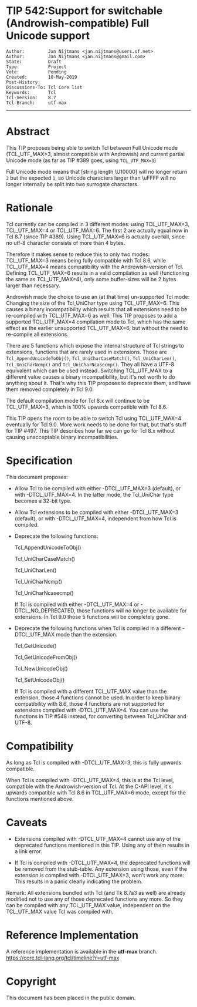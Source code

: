 # TIP 542:Support for switchable (Androwish-compatible) Full Unicode support
	Author:         Jan Nijtmans <jan.nijtmans@users.sf.net>
	Author:         Jan Nijtmans <jan.nijtmans@gmail.com>
	State:          Draft
	Type:           Project
	Vote:           Pending
	Created:        10-May-2019
	Post-History:
	Discussions-To: Tcl Core list
	Keywords:       Tcl
	Tcl-Version:    8.7
	Tcl-Branch:     utf-max
-----

# Abstract

This TIP proposes being able to switch Tcl between Full Unicode mode
(TCL\_UTF\_MAX>3, almost compatible with Androwish) and current partial
Unicode mode (as far as TIP #389 goes, using `TCL_UTF_MAX=3`)

Full Unicode mode means that \[string length \\U10000\] will no longer
return `2` but the expected `1`, so Unicode characters larger than \\uFFFF
will no longer internally be split into two surrogate characters.

# Rationale

Tcl currently can be compiled in 3 different modes: using TCL\_UTF\_MAX=3, TCL\_UTF\_MAX=4
or TCL\_UTF\_MAX=6. The first 2 are actually equal now in Tcl 8.7 (since TIP #389). Using
TCL\_UTF\_MAX=6 is actually overkill, since no utf-8 character consists of more than 4 bytes.

Therefore it makes sense to reduce this to only two modes: TCL\_UTF\_MAX=3 means
being fully compatible with Tcl 8.6, while TCL\_UTF\_MAX=4 means compatibility with
the Androwish-version of Tcl. Defining TCL\_UTF\_MAX=6 results in a valid
compilation as well (functioning the same as TCL\_UTF\_MAX=4), only some buffer-sizes
will be 2 bytes larger than necessary.

Androwish made the choice to use an (at that time) un-supported Tcl mode: Changing the size
of the Tcl\_UniChar type using TCL\_UTF\_MAX=6. This causes a binary incompatibility
which results that all extensions need to be re-compiled with TCL\_UTF\_MAX=6 as well.
This TIP proposes to add a supported TCL\_UTF\_MAX=4 compilation mode to Tcl, which has
the same effect as the earlier unsupported TCL\_UTF\_MAX=6, but without the need to
re-compile all extensions.

There are 5 functions which expose the internal structure of Tcl strings to extensions,
functions that are rarely used in extensions. Those are `Tcl_AppendUnicodeToObj()`,
`Tcl_UniCharCaseMatch()`, `Tcl_UniCharLen()`, `Tcl_UniCharNcmp()` and `Tcl_UniCharNcasecmp()`.
They all have a UTF-8 equivalent which can be used instead. Switching TCL\_UTF\_MAX
to a different value causes a binary incompatibility, but it's not worth to do
anything about it. That's why this TIP proposes to deprecate them, and have them
removed completely in Tcl 9.0.

The default compilation mode for Tcl 8.x will continue to be TCL\_UTF\_MAX=3, which is 100%
upwards compatible with Tcl 8.6.

This TIP opens the room to be able to switch Tcl using TCL\_UTF\_MAX=4 eventually for
Tcl 9.0. More work needs to be done for that, but that's stuff for TIP #497. This TIP
describes how far we can go for Tcl 8.x without causing unacceptable binary incompatibilities.

# Specification

This document proposes:

 * Allow Tcl to be compiled with either -DTCL\_UTF\_MAX=3 (default), or with -DTCL\_UTF\_MAX=4.
   In the latter mode, the Tcl_UniChar type becomes a 32-bit type.

 * Allow Tcl extensions to be compiled with either -DTCL\_UTF\_MAX=3 (default), or with -DTCL\_UTF\_MAX=4,
   independent from how Tcl is compiled.

 * Deprecate the following functions:

     Tcl\_AppendUnicodeToObj()

     Tcl\_UniCharCaseMatch()

     Tcl\_UniCharLen()

     Tcl\_UniCharNcmp()

     Tcl\_UniCharNcasecmp()

   If Tcl is compiled with either -DTCL\_UTF\_MAX=4 or -DTCL\_NO\_DEPRECATED, those functions will no longer be available for extensions.
   In Tcl 9.0 those 5 functions will be completely gone.

 * Deprecate the following functions when Tcl is compiled in a different -DTCL\_UTF\_MAX mode than the extension.

     Tcl\_GetUnicode()

     Tcl\_GetUnicodeFromObj()

     Tcl\_NewUnicodeObj()

     Tcl\_SetUnicodeObj()

   If Tcl is compiled with a different TCL\_UTF\_MAX value than the extension, those 4 functions cannot be used.
   In order to keep binary compatibility with 8.6, those 4 functions are not supported for extensions compiled
   with -DTCL\_UTF\_MAX=4. You can use the functions in TIP #548 instead, for converting between Tcl_UniChar
   and UTF-8.

# Compatibility

As long as Tcl is compiled with -DTCL\_UTF\_MAX=3, this is fully upwards compatible.

When Tcl is compiled with -DTCL\_UTF\_MAX=4, this is at the Tcl level, compatible with the Androwish-version
of Tcl. At the C-API level, it's upwards compatible with Tcl 8.6 in TCL\_UTF\_MAX=6 mode, except for the
functions mentioned above.

# Caveats

 * Extensions compiled with -DTCL\_UTF\_MAX=4 cannot use any of the deprecated functions mentioned in this TIP.
   Using any of them results in a link error.

 * If Tcl is compiled with -DTCL\_UTF\_MAX=4, the deprecated functions will be removed from the stub-table. Any
   extension using those, even if the extension is compiled with -DTCL\_UTF\_MAX=3, won't work any more: This
   results in a panic clearly indicating the problem.

Remark: All extensions bundled with Tcl (and Tk 8.7a3 as well) are already modified not to use any of those
deprecated functions any more. So they can be compiled with any TCL\_UTF\_MAX value, independent on the
TCL\_UTF\_MAX value Tcl was compiled with.

# Reference Implementation

A reference implementation is available in  the **utf-max** branch.
<https://core.tcl-lang.org/tcl/timeline?r=utf-max>

# Copyright

This document has been placed in the public domain.
